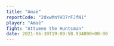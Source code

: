 ```yaml
---
title: "Amaè"
reportCode: "2dxwMnYH37rFJfN1"
player: "Amaè"
fight: "Attumen the Huntsman"
date: 2021-06-30T19:09:58.934000+00:00
---
```

